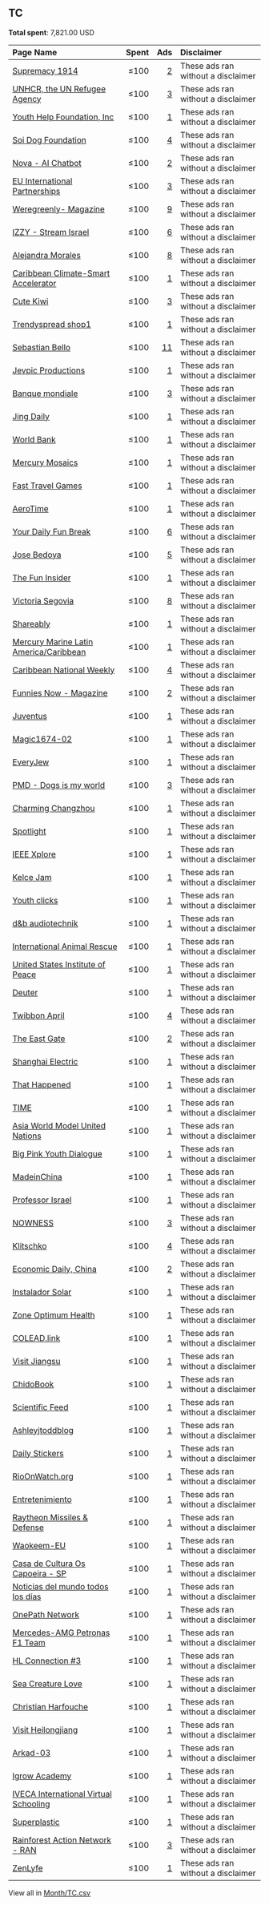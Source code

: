 ## TC
**Total spent**: 7,821.00 USD

|Page Name|Spent|Ads|Disclaimer|
|:---|---:|---:|:---|
|[Supremacy 1914](https://www.facebook.com/200480966638039)|≤100|[2](https://www.facebook.com/ads/library/?active_status=all&ad_type=political_and_issue_ads&country=TC&view_all_page_id=200480966638039&search_type=page&media_type=all)|These ads ran without a disclaimer|
|[UNHCR, the UN Refugee Agency](https://www.facebook.com/13204463437)|≤100|[3](https://www.facebook.com/ads/library/?active_status=all&ad_type=political_and_issue_ads&country=TC&view_all_page_id=13204463437&search_type=page&media_type=all)|These ads ran without a disclaimer|
|[Youth Help Foundation, Inc](https://www.facebook.com/102385692569586)|≤100|[1](https://www.facebook.com/ads/library/?active_status=all&ad_type=political_and_issue_ads&country=TC&view_all_page_id=102385692569586&search_type=page&media_type=all)|These ads ran without a disclaimer|
|[Soi Dog Foundation](https://www.facebook.com/108625789179165)|≤100|[4](https://www.facebook.com/ads/library/?active_status=all&ad_type=political_and_issue_ads&country=TC&view_all_page_id=108625789179165&search_type=page&media_type=all)|These ads ran without a disclaimer|
|[Nova - AI Chatbot](https://www.facebook.com/106348682400630)|≤100|[2](https://www.facebook.com/ads/library/?active_status=all&ad_type=political_and_issue_ads&country=TC&view_all_page_id=106348682400630&search_type=page&media_type=all)|These ads ran without a disclaimer|
|[EU International Partnerships](https://www.facebook.com/287842647957979)|≤100|[3](https://www.facebook.com/ads/library/?active_status=all&ad_type=political_and_issue_ads&country=TC&view_all_page_id=287842647957979&search_type=page&media_type=all)|These ads ran without a disclaimer|
|[Weregreenly- Magazine](https://www.facebook.com/100374392742057)|≤100|[9](https://www.facebook.com/ads/library/?active_status=all&ad_type=political_and_issue_ads&country=TC&view_all_page_id=100374392742057&search_type=page&media_type=all)|These ads ran without a disclaimer|
|[IZZY - Stream Israel](https://www.facebook.com/105962808801596)|≤100|[6](https://www.facebook.com/ads/library/?active_status=all&ad_type=political_and_issue_ads&country=TC&view_all_page_id=105962808801596&search_type=page&media_type=all)|These ads ran without a disclaimer|
|[Alejandra Morales](https://www.facebook.com/102257292713372)|≤100|[8](https://www.facebook.com/ads/library/?active_status=all&ad_type=political_and_issue_ads&country=TC&view_all_page_id=102257292713372&search_type=page&media_type=all)|These ads ran without a disclaimer|
|[Caribbean Climate-Smart Accelerator](https://www.facebook.com/103119027899256)|≤100|[1](https://www.facebook.com/ads/library/?active_status=all&ad_type=political_and_issue_ads&country=TC&view_all_page_id=103119027899256&search_type=page&media_type=all)|These ads ran without a disclaimer|
|[Cute Kiwi](https://www.facebook.com/110463704610731)|≤100|[3](https://www.facebook.com/ads/library/?active_status=all&ad_type=political_and_issue_ads&country=TC&view_all_page_id=110463704610731&search_type=page&media_type=all)|These ads ran without a disclaimer|
|[Trendyspread shop1](https://www.facebook.com/111014438406253)|≤100|[1](https://www.facebook.com/ads/library/?active_status=all&ad_type=political_and_issue_ads&country=TC&view_all_page_id=111014438406253&search_type=page&media_type=all)|These ads ran without a disclaimer|
|[Sebastian Bello](https://www.facebook.com/100490729492964)|≤100|[11](https://www.facebook.com/ads/library/?active_status=all&ad_type=political_and_issue_ads&country=TC&view_all_page_id=100490729492964&search_type=page&media_type=all)|These ads ran without a disclaimer|
|[Jevpic Productions](https://www.facebook.com/151808344940167)|≤100|[1](https://www.facebook.com/ads/library/?active_status=all&ad_type=political_and_issue_ads&country=TC&view_all_page_id=151808344940167&search_type=page&media_type=all)|These ads ran without a disclaimer|
|[Banque mondiale](https://www.facebook.com/155174084508744)|≤100|[3](https://www.facebook.com/ads/library/?active_status=all&ad_type=political_and_issue_ads&country=TC&view_all_page_id=155174084508744&search_type=page&media_type=all)|These ads ran without a disclaimer|
|[Jing Daily](https://www.facebook.com/315543515306)|≤100|[1](https://www.facebook.com/ads/library/?active_status=all&ad_type=political_and_issue_ads&country=TC&view_all_page_id=315543515306&search_type=page&media_type=all)|These ads ran without a disclaimer|
|[World Bank](https://www.facebook.com/153371894688575)|≤100|[1](https://www.facebook.com/ads/library/?active_status=all&ad_type=political_and_issue_ads&country=TC&view_all_page_id=153371894688575&search_type=page&media_type=all)|These ads ran without a disclaimer|
|[Mercury Mosaics](https://www.facebook.com/253772961315048)|≤100|[1](https://www.facebook.com/ads/library/?active_status=all&ad_type=political_and_issue_ads&country=TC&view_all_page_id=253772961315048&search_type=page&media_type=all)|These ads ran without a disclaimer|
|[Fast Travel Games](https://www.facebook.com/146822255731958)|≤100|[1](https://www.facebook.com/ads/library/?active_status=all&ad_type=political_and_issue_ads&country=TC&view_all_page_id=146822255731958&search_type=page&media_type=all)|These ads ran without a disclaimer|
|[AeroTime](https://www.facebook.com/479285342097950)|≤100|[1](https://www.facebook.com/ads/library/?active_status=all&ad_type=political_and_issue_ads&country=TC&view_all_page_id=479285342097950&search_type=page&media_type=all)|These ads ran without a disclaimer|
|[Your Daily Fun Break](https://www.facebook.com/104593458269168)|≤100|[6](https://www.facebook.com/ads/library/?active_status=all&ad_type=political_and_issue_ads&country=TC&view_all_page_id=104593458269168&search_type=page&media_type=all)|These ads ran without a disclaimer|
|[Jose Bedoya](https://www.facebook.com/100979089555293)|≤100|[5](https://www.facebook.com/ads/library/?active_status=all&ad_type=political_and_issue_ads&country=TC&view_all_page_id=100979089555293&search_type=page&media_type=all)|These ads ran without a disclaimer|
|[The Fun Insider](https://www.facebook.com/106722822373735)|≤100|[1](https://www.facebook.com/ads/library/?active_status=all&ad_type=political_and_issue_ads&country=TC&view_all_page_id=106722822373735&search_type=page&media_type=all)|These ads ran without a disclaimer|
|[Victoria Segovia](https://www.facebook.com/104444729065513)|≤100|[8](https://www.facebook.com/ads/library/?active_status=all&ad_type=political_and_issue_ads&country=TC&view_all_page_id=104444729065513&search_type=page&media_type=all)|These ads ran without a disclaimer|
|[Shareably](https://www.facebook.com/1556259461269806)|≤100|[1](https://www.facebook.com/ads/library/?active_status=all&ad_type=political_and_issue_ads&country=TC&view_all_page_id=1556259461269806&search_type=page&media_type=all)|These ads ran without a disclaimer|
|[Mercury Marine Latin America/Caribbean](https://www.facebook.com/256346654515877)|≤100|[1](https://www.facebook.com/ads/library/?active_status=all&ad_type=political_and_issue_ads&country=TC&view_all_page_id=256346654515877&search_type=page&media_type=all)|These ads ran without a disclaimer|
|[Caribbean National Weekly](https://www.facebook.com/681614015247190)|≤100|[4](https://www.facebook.com/ads/library/?active_status=all&ad_type=political_and_issue_ads&country=TC&view_all_page_id=681614015247190&search_type=page&media_type=all)|These ads ran without a disclaimer|
|[Funnies Now - Magazine](https://www.facebook.com/104099512361482)|≤100|[2](https://www.facebook.com/ads/library/?active_status=all&ad_type=political_and_issue_ads&country=TC&view_all_page_id=104099512361482&search_type=page&media_type=all)|These ads ran without a disclaimer|
|[Juventus](https://www.facebook.com/171522852874952)|≤100|[1](https://www.facebook.com/ads/library/?active_status=all&ad_type=political_and_issue_ads&country=TC&view_all_page_id=171522852874952&search_type=page&media_type=all)|These ads ran without a disclaimer|
|[Magic1674-02](https://www.facebook.com/103347622684104)|≤100|[1](https://www.facebook.com/ads/library/?active_status=all&ad_type=political_and_issue_ads&country=TC&view_all_page_id=103347622684104&search_type=page&media_type=all)|These ads ran without a disclaimer|
|[EveryJew](https://www.facebook.com/669307523469574)|≤100|[1](https://www.facebook.com/ads/library/?active_status=all&ad_type=political_and_issue_ads&country=TC&view_all_page_id=669307523469574&search_type=page&media_type=all)|These ads ran without a disclaimer|
|[PMD - Dogs is my  world](https://www.facebook.com/113067177682259)|≤100|[3](https://www.facebook.com/ads/library/?active_status=all&ad_type=political_and_issue_ads&country=TC&view_all_page_id=113067177682259&search_type=page&media_type=all)|These ads ran without a disclaimer|
|[Charming Changzhou](https://www.facebook.com/101054365776547)|≤100|[1](https://www.facebook.com/ads/library/?active_status=all&ad_type=political_and_issue_ads&country=TC&view_all_page_id=101054365776547&search_type=page&media_type=all)|These ads ran without a disclaimer|
|[Spotlight](https://www.facebook.com/1102199946478493)|≤100|[1](https://www.facebook.com/ads/library/?active_status=all&ad_type=political_and_issue_ads&country=TC&view_all_page_id=1102199946478493&search_type=page&media_type=all)|These ads ran without a disclaimer|
|[IEEE Xplore](https://www.facebook.com/354397697217)|≤100|[1](https://www.facebook.com/ads/library/?active_status=all&ad_type=political_and_issue_ads&country=TC&view_all_page_id=354397697217&search_type=page&media_type=all)|These ads ran without a disclaimer|
|[Kelce Jam](https://www.facebook.com/116679401363112)|≤100|[1](https://www.facebook.com/ads/library/?active_status=all&ad_type=political_and_issue_ads&country=TC&view_all_page_id=116679401363112&search_type=page&media_type=all)|These ads ran without a disclaimer|
|[Youth clicks](https://www.facebook.com/102207552798601)|≤100|[1](https://www.facebook.com/ads/library/?active_status=all&ad_type=political_and_issue_ads&country=TC&view_all_page_id=102207552798601&search_type=page&media_type=all)|These ads ran without a disclaimer|
|[d&b audiotechnik](https://www.facebook.com/548577435509026)|≤100|[1](https://www.facebook.com/ads/library/?active_status=all&ad_type=political_and_issue_ads&country=TC&view_all_page_id=548577435509026&search_type=page&media_type=all)|These ads ran without a disclaimer|
|[International Animal Rescue](https://www.facebook.com/8539814909)|≤100|[1](https://www.facebook.com/ads/library/?active_status=all&ad_type=political_and_issue_ads&country=TC&view_all_page_id=8539814909&search_type=page&media_type=all)|These ads ran without a disclaimer|
|[United States Institute of Peace](https://www.facebook.com/75608370019)|≤100|[1](https://www.facebook.com/ads/library/?active_status=all&ad_type=political_and_issue_ads&country=TC&view_all_page_id=75608370019&search_type=page&media_type=all)|These ads ran without a disclaimer|
|[Deuter](https://www.facebook.com/115643645121323)|≤100|[1](https://www.facebook.com/ads/library/?active_status=all&ad_type=political_and_issue_ads&country=TC&view_all_page_id=115643645121323&search_type=page&media_type=all)|These ads ran without a disclaimer|
|[Twibbon April](https://www.facebook.com/110980888642151)|≤100|[4](https://www.facebook.com/ads/library/?active_status=all&ad_type=political_and_issue_ads&country=TC&view_all_page_id=110980888642151&search_type=page&media_type=all)|These ads ran without a disclaimer|
|[The East Gate](https://www.facebook.com/343786409509707)|≤100|[2](https://www.facebook.com/ads/library/?active_status=all&ad_type=political_and_issue_ads&country=TC&view_all_page_id=343786409509707&search_type=page&media_type=all)|These ads ran without a disclaimer|
|[Shanghai Electric](https://www.facebook.com/102415047928145)|≤100|[1](https://www.facebook.com/ads/library/?active_status=all&ad_type=political_and_issue_ads&country=TC&view_all_page_id=102415047928145&search_type=page&media_type=all)|These ads ran without a disclaimer|
|[That Happened](https://www.facebook.com/111132794348779)|≤100|[1](https://www.facebook.com/ads/library/?active_status=all&ad_type=political_and_issue_ads&country=TC&view_all_page_id=111132794348779&search_type=page&media_type=all)|These ads ran without a disclaimer|
|[TIME](https://www.facebook.com/10606591490)|≤100|[1](https://www.facebook.com/ads/library/?active_status=all&ad_type=political_and_issue_ads&country=TC&view_all_page_id=10606591490&search_type=page&media_type=all)|These ads ran without a disclaimer|
|[Asia World Model United Nations](https://www.facebook.com/1286486861452393)|≤100|[1](https://www.facebook.com/ads/library/?active_status=all&ad_type=political_and_issue_ads&country=TC&view_all_page_id=1286486861452393&search_type=page&media_type=all)|These ads ran without a disclaimer|
|[Big Pink Youth Dialogue](https://www.facebook.com/117039841320523)|≤100|[1](https://www.facebook.com/ads/library/?active_status=all&ad_type=political_and_issue_ads&country=TC&view_all_page_id=117039841320523&search_type=page&media_type=all)|These ads ran without a disclaimer|
|[MadeinChina](https://www.facebook.com/102300279228311)|≤100|[1](https://www.facebook.com/ads/library/?active_status=all&ad_type=political_and_issue_ads&country=TC&view_all_page_id=102300279228311&search_type=page&media_type=all)|These ads ran without a disclaimer|
|[Professor Israel](https://www.facebook.com/429957570419097)|≤100|[1](https://www.facebook.com/ads/library/?active_status=all&ad_type=political_and_issue_ads&country=TC&view_all_page_id=429957570419097&search_type=page&media_type=all)|These ads ran without a disclaimer|
|[NOWNESS](https://www.facebook.com/200226622453)|≤100|[3](https://www.facebook.com/ads/library/?active_status=all&ad_type=political_and_issue_ads&country=TC&view_all_page_id=200226622453&search_type=page&media_type=all)|These ads ran without a disclaimer|
|[Klitschko](https://www.facebook.com/285530825204)|≤100|[4](https://www.facebook.com/ads/library/?active_status=all&ad_type=political_and_issue_ads&country=TC&view_all_page_id=285530825204&search_type=page&media_type=all)|These ads ran without a disclaimer|
|[Economic Daily, China](https://www.facebook.com/112757083778788)|≤100|[2](https://www.facebook.com/ads/library/?active_status=all&ad_type=political_and_issue_ads&country=TC&view_all_page_id=112757083778788&search_type=page&media_type=all)|These ads ran without a disclaimer|
|[Instalador Solar](https://www.facebook.com/105607552434777)|≤100|[1](https://www.facebook.com/ads/library/?active_status=all&ad_type=political_and_issue_ads&country=TC&view_all_page_id=105607552434777&search_type=page&media_type=all)|These ads ran without a disclaimer|
|[Zone Optimum Health](https://www.facebook.com/101179095098420)|≤100|[1](https://www.facebook.com/ads/library/?active_status=all&ad_type=political_and_issue_ads&country=TC&view_all_page_id=101179095098420&search_type=page&media_type=all)|These ads ran without a disclaimer|
|[COLEAD.link](https://www.facebook.com/438651852841000)|≤100|[1](https://www.facebook.com/ads/library/?active_status=all&ad_type=political_and_issue_ads&country=TC&view_all_page_id=438651852841000&search_type=page&media_type=all)|These ads ran without a disclaimer|
|[Visit Jiangsu](https://www.facebook.com/983135718420987)|≤100|[1](https://www.facebook.com/ads/library/?active_status=all&ad_type=political_and_issue_ads&country=TC&view_all_page_id=983135718420987&search_type=page&media_type=all)|These ads ran without a disclaimer|
|[ChidoBook](https://www.facebook.com/110993941170214)|≤100|[1](https://www.facebook.com/ads/library/?active_status=all&ad_type=political_and_issue_ads&country=TC&view_all_page_id=110993941170214&search_type=page&media_type=all)|These ads ran without a disclaimer|
|[Scientific Feed](https://www.facebook.com/760185027711926)|≤100|[1](https://www.facebook.com/ads/library/?active_status=all&ad_type=political_and_issue_ads&country=TC&view_all_page_id=760185027711926&search_type=page&media_type=all)|These ads ran without a disclaimer|
|[Ashleyjtoddblog](https://www.facebook.com/137223326998592)|≤100|[1](https://www.facebook.com/ads/library/?active_status=all&ad_type=political_and_issue_ads&country=TC&view_all_page_id=137223326998592&search_type=page&media_type=all)|These ads ran without a disclaimer|
|[Daily Stickers](https://www.facebook.com/2418643321715898)|≤100|[1](https://www.facebook.com/ads/library/?active_status=all&ad_type=political_and_issue_ads&country=TC&view_all_page_id=2418643321715898&search_type=page&media_type=all)|These ads ran without a disclaimer|
|[RioOnWatch.org](https://www.facebook.com/133945616646913)|≤100|[1](https://www.facebook.com/ads/library/?active_status=all&ad_type=political_and_issue_ads&country=TC&view_all_page_id=133945616646913&search_type=page&media_type=all)|These ads ran without a disclaimer|
|[Entretenimiento](https://www.facebook.com/115895401463440)|≤100|[1](https://www.facebook.com/ads/library/?active_status=all&ad_type=political_and_issue_ads&country=TC&view_all_page_id=115895401463440&search_type=page&media_type=all)|These ads ran without a disclaimer|
|[Raytheon Missiles & Defense](https://www.facebook.com/722256984867966)|≤100|[1](https://www.facebook.com/ads/library/?active_status=all&ad_type=political_and_issue_ads&country=TC&view_all_page_id=722256984867966&search_type=page&media_type=all)|These ads ran without a disclaimer|
|[Waokeem-EU](https://www.facebook.com/100689636310150)|≤100|[1](https://www.facebook.com/ads/library/?active_status=all&ad_type=political_and_issue_ads&country=TC&view_all_page_id=100689636310150&search_type=page&media_type=all)|These ads ran without a disclaimer|
|[Casa de Cultura Os Capoeira - SP](https://www.facebook.com/117777647908592)|≤100|[1](https://www.facebook.com/ads/library/?active_status=all&ad_type=political_and_issue_ads&country=TC&view_all_page_id=117777647908592&search_type=page&media_type=all)|These ads ran without a disclaimer|
|[Noticias del mundo todos los días](https://www.facebook.com/103172549436914)|≤100|[1](https://www.facebook.com/ads/library/?active_status=all&ad_type=political_and_issue_ads&country=TC&view_all_page_id=103172549436914&search_type=page&media_type=all)|These ads ran without a disclaimer|
|[OnePath Network](https://www.facebook.com/771462172882741)|≤100|[1](https://www.facebook.com/ads/library/?active_status=all&ad_type=political_and_issue_ads&country=TC&view_all_page_id=771462172882741&search_type=page&media_type=all)|These ads ran without a disclaimer|
|[Mercedes-AMG Petronas F1 Team](https://www.facebook.com/79511407410)|≤100|[1](https://www.facebook.com/ads/library/?active_status=all&ad_type=political_and_issue_ads&country=TC&view_all_page_id=79511407410&search_type=page&media_type=all)|These ads ran without a disclaimer|
|[HL Connection #3](https://www.facebook.com/114053828319874)|≤100|[1](https://www.facebook.com/ads/library/?active_status=all&ad_type=political_and_issue_ads&country=TC&view_all_page_id=114053828319874&search_type=page&media_type=all)|These ads ran without a disclaimer|
|[Sea Creature Love](https://www.facebook.com/105986175239619)|≤100|[1](https://www.facebook.com/ads/library/?active_status=all&ad_type=political_and_issue_ads&country=TC&view_all_page_id=105986175239619&search_type=page&media_type=all)|These ads ran without a disclaimer|
|[Christian Harfouche](https://www.facebook.com/141271779363886)|≤100|[1](https://www.facebook.com/ads/library/?active_status=all&ad_type=political_and_issue_ads&country=TC&view_all_page_id=141271779363886&search_type=page&media_type=all)|These ads ran without a disclaimer|
|[Visit Heilongjiang](https://www.facebook.com/100272095783585)|≤100|[1](https://www.facebook.com/ads/library/?active_status=all&ad_type=political_and_issue_ads&country=TC&view_all_page_id=100272095783585&search_type=page&media_type=all)|These ads ran without a disclaimer|
|[Arkad-03](https://www.facebook.com/109234018766722)|≤100|[1](https://www.facebook.com/ads/library/?active_status=all&ad_type=political_and_issue_ads&country=TC&view_all_page_id=109234018766722&search_type=page&media_type=all)|These ads ran without a disclaimer|
|[Igrow Academy](https://www.facebook.com/102984361463961)|≤100|[1](https://www.facebook.com/ads/library/?active_status=all&ad_type=political_and_issue_ads&country=TC&view_all_page_id=102984361463961&search_type=page&media_type=all)|These ads ran without a disclaimer|
|[IVECA International Virtual Schooling](https://www.facebook.com/114507271987242)|≤100|[1](https://www.facebook.com/ads/library/?active_status=all&ad_type=political_and_issue_ads&country=TC&view_all_page_id=114507271987242&search_type=page&media_type=all)|These ads ran without a disclaimer|
|[Superplastic](https://www.facebook.com/154680184946903)|≤100|[1](https://www.facebook.com/ads/library/?active_status=all&ad_type=political_and_issue_ads&country=TC&view_all_page_id=154680184946903&search_type=page&media_type=all)|These ads ran without a disclaimer|
|[Rainforest Action Network - RAN](https://www.facebook.com/8002590959)|≤100|[3](https://www.facebook.com/ads/library/?active_status=all&ad_type=political_and_issue_ads&country=TC&view_all_page_id=8002590959&search_type=page&media_type=all)|These ads ran without a disclaimer|
|[ZenLyfe](https://www.facebook.com/111254080238119)|≤100|[1](https://www.facebook.com/ads/library/?active_status=all&ad_type=political_and_issue_ads&country=TC&view_all_page_id=111254080238119&search_type=page&media_type=all)|These ads ran without a disclaimer|

View all in [Month/TC.csv](../../MetaData/Month/TC.csv)
